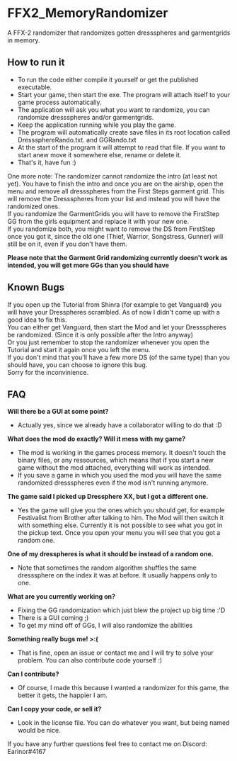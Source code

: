 # FFX2_MemoryRandomizer
A FFX-2 randomizer that randomizes gotten dressspheres and garmentgrids in memory.

## How to run it
- To run the code either compile it yourself or get the published executable.
- Start your game, then start the exe. The program will attach itself to your game process automatically.
- The application will ask you what you want to randomize, you can randomize dressspheres and/or garmentgrids.
- Keep the application running while you play the game.
- The program will automatically create save files in its root location called DresssphereRando.txt. and GGRando.txt
- At the start of the program it will attempt to read that file. If you want to start anew move it somewhere else, rename or delete it. 
- That's it, have fun :)

One more note: The randomizer cannot randomize the intro (at least not yet). You have to finish the intro and once you are on the airship, open the menu and remove all dressspheres from the First Steps garment grid. This will remove the Dressspheres from your list and instead you will have the randomized ones.   
If you randomize the GarmentGrids you will have to remove the FirstStep GG from the girls equipment and replace it with your new one.   
If you randomize both, you might want to remove the DS from FirstStep once you got it, since the old one (Thief, Warrior, Songstress, Gunner) will still be on it, even if you don't have them.

**Please note that the Garment Grid randomizing currently doesn't work as intended, you will get more GGs than you should have**

## Known Bugs
If you open up the Tutorial from Shinra (for example to get Vanguard) you will have your Dresspheres scrambled. As of now I didn't come up with a good idea to fix this.  
You can either get Vanguard, then start the Mod and let your Dressspheres be randomized. (Since it is only possible after the Intro anyway)  
Or you just remember to stop the randomizer whenever you open the Tutorial and start it again once you left the menu.  
If you don't mind that you'll have a few more DS (of the same type) than you should have, you can choose to ignore this bug.  
Sorry for the inconvinience. 

## FAQ
**Will there be a GUI at some point?**
- Actually yes, since we already have a collaborator willing to do that :D

**What does the mod do exactly? Will it mess with my game?**
- The mod is working in the games process memory. It doesn't touch the binary files, or any ressources, which means that if you start a new game without the mod attached, everything will work as intended. 
- If you save a game in which you used the mod you will have the same randomized dressspheres even if the mod isn't running anymore.

**The game said I picked up Dressphere XX, but I got a different one.**
- Yes the game will give you the ones which you should get, for example Festivalist from Brother after talking to him. The Mod will then switch it with something else. Currently it is not possible to see what you got in the pickup text. Once you open your menu you will see that you got a random one.

**One of my dresspheres is what it should be instead of a random one.**
- Note that sometimes the random algorithm shuffles the same dresssphere on the index it was at before. It usually happens only to one.

**What are you currently working on?**
- Fixing the GG randomization which just blew the project up big time :'D
- There is a GUI coming ;)
- To get my mind off of GGs, I will also randomize the abilities

**Something really bugs me! >:(**
- That is fine, open an issue or contact me and I will try to solve your problem. You can also contribute code yourself :)

**Can I contribute?**
- Of course, I made this because I wanted a randomizer for this game, the better it gets, the happier I am.

**Can I copy your code, or sell it?**
- Look in the license file. You can do whatever you want, but being named would be nice.

If you have any further questions feel free to contact me on Discord: Earinor#4167
